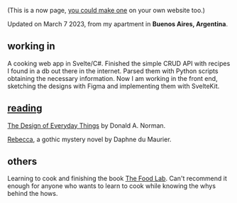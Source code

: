 (This is a now page, [you could make one](https://nownownow.com/about) on your own website too.)

Updated on March 7 2023, from my apartment in **Buenos Aires, Argentina**.

## working in
A cooking web app in Svelte/C#. Finished the simple CRUD API with recipes I found in a db out there in the internet. Parsed them with Python scripts obtaining the necessary information. Now I am working in the front end, sketching the designs with Figma and implementing them with SvelteKit.

## [reading](/reading)
[The Design of Everyday Things](https://www.goodreads.com/book/show/840.The_Design_of_Everyday_Things) by Donald A. Norman.

[Rebecca](https://www.goodreads.com/book/show/203466580-rebecca), a gothic mystery novel by Daphne du Maurier.

## others
Learning to cook and finishing the book [The Food Lab](https://www.amazon.com/Food-Lab-Cooking-Through-Science). Can't recommend it enough for anyone who wants to learn to cook while knowing the whys behind the hows.